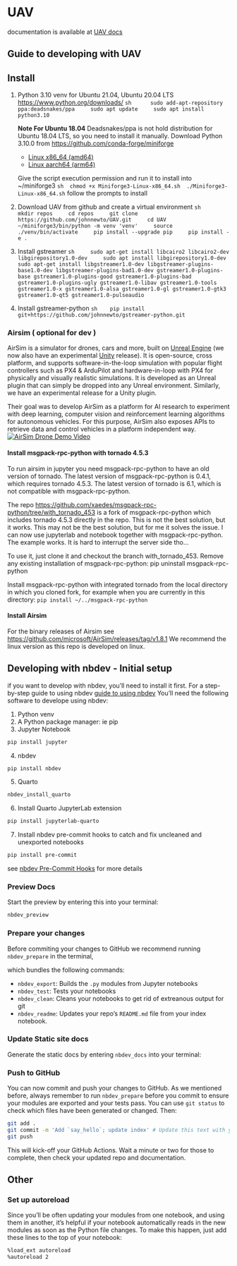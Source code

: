 # UAV

<!-- WARNING: THIS FILE WAS AUTOGENERATED! DO NOT EDIT! -->

documentation is available at [UAV
docs](https://johnnewto.github.io/UAV/)

## Guide to developing with UAV

## Install

1.  Python 3.10 venv for Ubuntu 21.04, Ubuntu 20.04 LTS
    <https://www.python.org/downloads/>
    `sh      sudo add-apt-repository ppa:deadsnakes/ppa     sudo apt update     sudo apt install python3.10`

    **Note For Ubuntu 18.04** Deadsnakes/ppa is not hold distribution
    for Ubuntu 18.04 LTS, so you need to install it manually. Download
    Python 3.10.0 from <https://github.com/conda-forge/miniforge>

    - [Linux x86_64
      (amd64)](https://github.com/conda-forge/miniforge/releases/latest/download/Miniforge3-Linux-x86_64.sh)
    - [Linux aarch64
      (arm64)](https://github.com/conda-forge/miniforge/releases/latest/download/Miniforge3-Linux-aarch64.sh)

    Give the script execution permission and run it to install into
    ~/miniforge3
    `sh  chmod +x Miniforge3-Linux-x86_64.sh  ./Miniforge3-Linux-x86_64.sh`
    follow the prompts to install

2.  Download UAV from github and create a virtual environment
    `sh     mkdir repos     cd repos     git clone https://github.com/johnnewto/UAV.git     cd UAV     ~/miniforge3/bin/python -m venv 'venv'     source ./venv/bin/activate     pip install --upgrade pip     pip install -e .`

3.  Install gstreamer
    `sh     sudo apt-get install libcairo2 libcairo2-dev libgirepository1.0-dev     sudo apt install libgirepository1.0-dev     sudo apt-get install libgstreamer1.0-dev libgstreamer-plugins-base1.0-dev libgstreamer-plugins-bad1.0-dev gstreamer1.0-plugins-base gstreamer1.0-plugins-good gstreamer1.0-plugins-bad gstreamer1.0-plugins-ugly gstreamer1.0-libav gstreamer1.0-tools gstreamer1.0-x gstreamer1.0-alsa gstreamer1.0-gl gstreamer1.0-gtk3 gstreamer1.0-qt5 gstreamer1.0-pulseaudio`

4.  Install gstreamer-python
    `sh    pip install git+https://github.com/johnnewto/gstreamer-python.git`

### Airsim ( optional for dev )

AirSim is a simulator for drones, cars and more, built on [Unreal
Engine](https://www.unrealengine.com/) (we now also have an experimental
[Unity](https://unity3d.com/) release). It is open-source, cross
platform, and supports software-in-the-loop simulation with popular
flight controllers such as PX4 & ArduPilot and hardware-in-loop with PX4
for physically and visually realistic simulations. It is developed as an
Unreal plugin that can simply be dropped into any Unreal environment.
Similarly, we have an experimental release for a Unity plugin.

Their goal was to develop AirSim as a platform for AI research to
experiment with deep learning, computer vision and reinforcement
learning algorithms for autonomous vehicles. For this purpose, AirSim
also exposes APIs to retrieve data and control vehicles in a platform
independent way. [![AirSim Drone Demo
Video](images/demo_video.png)](https://youtu.be/-WfTr1-OBGQ)

#### Install msgpack-rpc-python with tornado 4.5.3

To run airsim in jupyter you need msgpack-rpc-python to have an old
version of tornado. The latest version of msgpack-rpc-python is 0.4.1,
which requires tornado 4.5.3. The latest version of tornado is 6.1,
which is not compatible with msgpack-rpc-python.

The repo
<https://github.com/xaedes/msgpack-rpc-python/tree/with_tornado_453> is
a fork of msgpack-rpc-python which includes tornado 4.5.3 directly in
the repo. This is not the best solution, but it works. This may not be
the best solution, but for me it solves the issue. I can now use
jupyterlab and notebook together with msgpack-rpc-python. The example
works. It is hard to interrupt the server side tho…

To use it, just clone it and checkout the branch with_tornado_453.
Remove any existing installation of msgpack-rpc-python: pip uninstall
msgpack-rpc-python

Install msgpack-rpc-python with integrated tornado from the local
directory in which you cloned fork, for example when you are currently
in this directory: `pip install ~/../msgpack-rpc-python`

#### Install Airsim

For the binary releases of Airsim see
<https://github.com/microsoft/AirSim/releases/tag/v1.8.1> We recommend
the linux version as this repo is developed on linux.

## Developing with nbdev - Initial setup

if you want to develop with nbdev, you’ll need to install it first. For
a step-by-step guide to using nbdev [guide to using
nbdev](https://nbdev.fast.ai/tutorials/tutorial.html) You’ll need the
following software to develope using nbdev:

1.  Python venv
2.  A Python package manager: ie pip
3.  Jupyter Notebook

``` sh
pip install jupyter
```

4.  nbdev

``` sh
pip install nbdev
```

5.  Quarto

``` sh
nbdev_install_quarto
```

6.  Install Quarto JupyterLab extension

``` sh
pip install jupyterlab-quarto
```

7.  Install nbdev pre-commit hooks to catch and fix uncleaned and
    unexported notebooks

``` sh
pip install pre-commit
```

see [nbdev Pre-Commit
Hooks](https://nbdev.fast.ai/tutorials/pre_commit.html) for more details

### Preview Docs

Start the preview by entering this into your terminal:

``` sh
nbdev_preview
```

### Prepare your changes

Before commiting your changes to GitHub we recommend running
`nbdev_prepare` in the terminal,

which bundles the following commands:

- `nbdev_export`: Builds the `.py` modules from Jupyter notebooks
- `nbdev_test`: Tests your notebooks
- `nbdev_clean`: Cleans your notebooks to get rid of extreanous output
  for git
- `nbdev_readme`: Updates your repo’s `README.md` file from your index
  notebook.

### Update Static site docs

Generate the static docs by entering `nbdev_docs` into your terminal:

### Push to GitHub

You can now commit and push your changes to GitHub. As we mentioned
before, always remember to run `nbdev_prepare` before you commit to
ensure your modules are exported and your tests pass. You can use
`git status` to check which files have been generated or changed. Then:

``` sh
git add .
git commit -m 'Add `say_hello`; update index' # Update this text with your own message
git push
```

This will kick-off your GitHub Actions. Wait a minute or two for those
to complete, then check your updated repo and documentation.

## Other

### Set up autoreload

Since you’ll be often updating your modules from one notebook, and using
them in another, it’s helpful if your notebook automatically reads in
the new modules as soon as the Python file changes. To make this happen,
just add these lines to the top of your notebook:

``` sh
%load_ext autoreload
%autoreload 2
```
